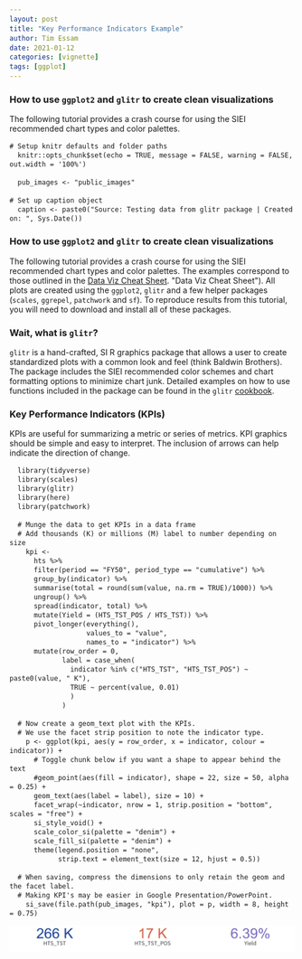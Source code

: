 ```yaml
---
layout: post
title: "Key Performance Indicators Example"
author: Tim Essam
date: 2021-01-12
categories: [vignette]
tags: [ggplot]
---
```


### How to use `ggplot2` and `glitr` to create clean visualizations

The following tutorial provides a crash course for using the SIEI recommended chart types and color palettes.


```{r}
# Setup knitr defaults and folder paths
  knitr::opts_chunk$set(echo = TRUE, message = FALSE, warning = FALSE, out.width = '100%')

  pub_images <- "public_images"

# Set up caption object
  caption <- paste0("Source: Testing data from glitr package | Created on: ", Sys.Date())
```

### How to use `ggplot2` and `glitr` to create clean visualizations

The following tutorial provides a crash course for using the SIEI recommended chart types and color palettes. The examples correspond to those outlined in the [Data Viz Cheat Sheet](https://user-images.githubusercontent.com/5873344/100870163-2661fb80-346c-11eb-8114-bf677f8cc6fb.png). "Data Viz Cheat Sheet"). All plots are created using the `ggplot2`, `glitr` and a few helper packages (`scales`, `ggrepel`, `patchwork` and `sf`). To reproduce results from this tutorial, you will need to download and install all of these packages.

### Wait, what is `glitr`?

`glitr` is a hand-crafted, SI R graphics package that allows a user to create standardized plots with a common look and feel (think Baldwin Brothers). The package includes the SIEI recommended color schemes and chart formatting options to minimize chart junk. Detailed examples on how to use functions included in the package can be found in the `glitr` [cookbook](https://github.com/USAID-OHA-SI/glitr/blob/master).

### Key Performance Indicators (KPIs)

KPIs are useful for summarizing a metric or series of metrics. KPI graphics should be simple and easy to interpret. The inclusion of arrows can help indicate the direction of change.

```{r}
  library(tidyverse)
  library(scales)
  library(glitr)
  library(here)
  library(patchwork)

  # Munge the data to get KPIs in a data frame
  # Add thousands (K) or millions (M) label to number depending on size
    kpi <-
      hts %>%
      filter(period == "FY50", period_type == "cumulative") %>%
      group_by(indicator) %>%
      summarise(total = round(sum(value, na.rm = TRUE)/1000)) %>%
      ungroup() %>%
      spread(indicator, total) %>%
      mutate(Yield = (HTS_TST_POS / HTS_TST)) %>%
      pivot_longer(everything(),
                   values_to = "value",
                   names_to = "indicator") %>%
      mutate(row_order = 0,
             label = case_when(
               indicator %in% c("HTS_TST", "HTS_TST_POS") ~ paste0(value, " K"),
               TRUE ~ percent(value, 0.01)
               )
             )

  # Now create a geom_text plot with the KPIs.
  # We use the facet strip position to note the indicator type.
    p <- ggplot(kpi, aes(y = row_order, x = indicator, colour = indicator)) +
      # Toggle chunk below if you want a shape to appear behind the text
      #geom_point(aes(fill = indicator), shape = 22, size = 50, alpha = 0.25) +
      geom_text(aes(label = label), size = 10) +
      facet_wrap(~indicator, nrow = 1, strip.position = "bottom", scales = "free") +
      si_style_void() +
      scale_color_si(palette = "denim") +
      scale_fill_si(palette = "denim") +
      theme(legend.position = "none",
            strip.text = element_text(size = 12, hjust = 0.5))

  # When saving, compress the dimensions to only retain the geom and the facet label.
  # Making KPI's may be easier in Google Presentation/PowerPoint.
    si_save(file.path(pub_images, "kpi"), plot = p, width = 8, height = 0.75)
```

![Key Performance Metric Graphic](https://github.com/USAID-OHA-SI/pretty_in_grey40K/raw/main/examples/images/kpi.png "KPI")
